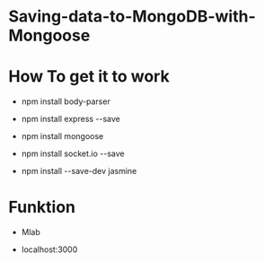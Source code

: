 # Saving-data-to-MongoDB-with-Mongoose

# How To get it to work

- npm install body-parser

- npm install express --save

- npm install mongoose

- npm install socket.io --save

- npm install --save-dev jasmine

# Funktion

- Mlab

- localhost:3000

